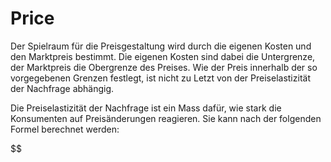 # Price

Der Spielraum für die Preisgestaltung wird durch die eigenen Kosten und
den Marktpreis bestimmt. Die eigenen Kosten sind dabei die Untergrenze,
der Marktpreis die Obergrenze des Preises. Wie der Preis innerhalb
der so vorgegebenen Grenzen festlegt, ist nicht zu Letzt von der
Preiselastizität der Nachfrage abhängig.

Die Preiselastizität der Nachfrage ist ein Mass dafür, wie stark die
Konsumenten auf Preisänderungen reagieren. Sie kann nach der folgenden
Formel berechnet werden:

$$
